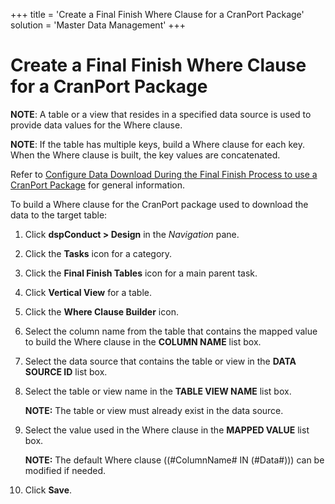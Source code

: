 +++
title = 'Create a Final Finish Where Clause for a CranPort Package'
solution = 'Master Data Management'
+++

# Create a Final Finish Where Clause for a CranPort Package

<span style="font-weight: bold;">NOTE</span>: A table or a view that
resides in a specified data source is used to provide data values for
the Where clause.

<span style="font-weight: bold;">NOTE</span>: If the table has multiple
keys, build a Where clause for each key. When the Where clause is built,
the key values are concatenated.

Refer to [Configure Data Download During the Final Finish Process to use
a CranPort
Package](Configure_Data_Download_During_the_Final_Finish_Process_to_use_a_CranPort_Package)
for general information.

To build a Where clause for the CranPort package used to download the
data to the target table:

1.  Click <span style="font-weight: bold;">dspConduct \> Design</span>
    in the *Navigation* pane.

2.  Click the **Tasks** icon for a category.

3.  Click the **Final Finish Tables** icon for a main parent task.

4.  Click **Vertical View** for a table.

5.  Click the **Where Clause Builder** icon.

6.  Select the column name from the table that contains the mapped value
    to build the Where clause in the **COLUMN NAME** list box.

7.  Select the data source that contains the table or view in the **DATA
    SOURCE ID** list box.

8.  Select the table or view name in the **TABLE VIEW NAME** list box.
    
    **NOTE:** The table or view must already exist in the data source.

9.  Select the value used in the Where clause in the **MAPPED VALUE**
    list box.
    
    **NOTE:** The default Where clause ((\#ColumnName\# IN (\#Data\#)))
    can be modified if needed.

10. Click **Save**.
